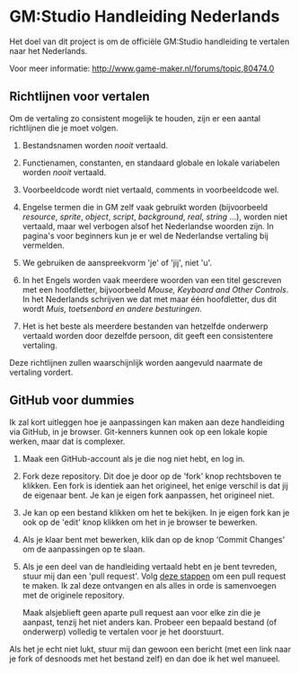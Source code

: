 GM:Studio Handleiding Nederlands
================================

Het doel van dit project is om de officiële GM:Studio handleiding te vertalen naar het Nederlands.

Voor meer informatie:
http://www.game-maker.nl/forums/topic,80474.0


Richtlijnen voor vertalen
-------------------------

Om de vertaling zo consistent mogelijk te houden, zijn er een aantal richtlijnen die je moet volgen.

1.  Bestandsnamen worden *nooit* vertaald.

2.  Functienamen, constanten, en standaard globale en lokale variabelen worden *nooit* vertaald.

3.  Voorbeeldcode wordt niet vertaald, comments in voorbeeldcode wel.

4.  Engelse termen die in GM zelf vaak gebruikt worden (bijvoorbeeld _resource_, _sprite_, _object_, _script_, _background_, _real_, _string_ ...), worden niet vertaald, maar wel verbogen alsof het Nederlandse woorden zijn. In pagina's voor beginners kun je er wel de Nederlandse vertaling bij vermelden.

5.  We gebruiken de aanspreekvorm 'je' of 'jij', niet 'u'.

6.  In het Engels worden vaak meerdere woorden van een titel gescreven met een hoofdletter, bijvoorbeeld _Mouse, Keyboard and Other Controls_. In het Nederlands schrijven we dat met maar één hoofdletter, dus dit wordt _Muis, toetsenbord en andere besturingen_.

7.  Het is het beste als meerdere bestanden van hetzelfde onderwerp vertaald worden door dezelfde persoon, dit geeft een consistentere vertaling.

Deze richtlijnen zullen waarschijnlijk worden aangevuld naarmate de vertaling vordert.


GitHub voor dummies
-------------------

Ik zal kort uitleggen hoe je aanpassingen kan maken aan deze handleiding via GitHub, in je browser. Git-kenners kunnen ook op een lokale kopie werken, maar dat is complexer.

1.  Maak een GitHub-account als je die nog niet hebt, en log in.

2.  Fork deze repository. Dit doe je door op de 'fork' knop rechtsboven te klikken. Een fork is identiek aan het origineel, het enige verschil is dat jij de eigenaar bent. Je kan je eigen fork aanpassen, het origineel niet.

3.  Je kan op een bestand klikken om het te bekijken. In je eigen fork kan je ook op de 'edit' knop klikken om het in je browser te bewerken.

4.  Als je klaar bent met bewerken, klik dan op de knop 'Commit Changes' om de aanpassingen op te slaan.

5.  Als je een deel van de handleiding vertaald hebt en je bent tevreden, stuur mij dan een 'pull request'. Volg [deze stappen](https://help.github.com/articles/creating-a-pull-request) om een pull request te maken. Ik zal deze ontvangen en als alles in orde is samenvoegen met de originele repository.

    Maak alsjeblieft geen aparte pull request aan voor elke zin die je aanpast, tenzij het niet anders kan. Probeer een bepaald bestand (of onderwerp) volledig te vertalen voor je het doorstuurt.

Als het je echt niet lukt, stuur mij dan gewoon een bericht (met een link naar je fork of desnoods met het bestand zelf) en dan doe ik het wel manueel.
